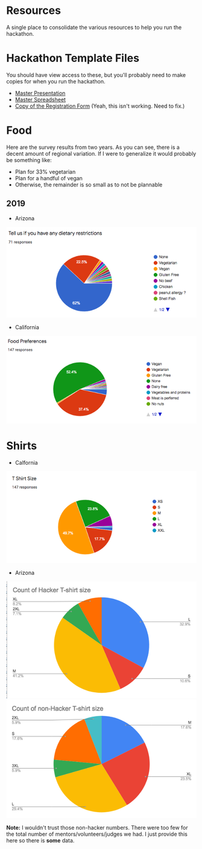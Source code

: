 # Resources

A single place to consolidate the various resources to help you run the hackathon.  

# Hackathon Template Files

You should have view access to these, but you'll probably need to make copies for when you run the hackathon. 

*  [Master Presentation](https://docs.google.com/presentation/d/1caHNWUscXTxOiWXHcbPlxWsGHMhDurxgRdG8dau62-8/edit?usp=sharing)
*  [Master Spreadsheet](https://docs.google.com/spreadsheets/d/1UA896TJE1BFBNs3cf81oUJY0YodGAbyKZxQAMRJs9RI/edit?usp=sharing)
*  [Copy of the Registration Form](https://docs.google.com/forms/d/1bGVlrfjH-J9HE6WzSUBGzj-EOrlbnvK96Qnd9qP22W4/copy)  (Yeah, this isn't working.  Need to fix.)

# Food

Here are the survey results from two years.  As you can see, there is a decent amount of regional variation.  If I were to generalize it would probably be something like:

* Plan for 33% vegetarian
* Plan for a handful of vegan
* Otherwise, the remainder is so small as to not be plannable

## 2019

* Arizona

![2019 AZ food results](201910-arizona-food-survey-graph.png)

* California

![2019 CA food results](201911-california-food-survey-graph.png)

# Shirts

* Calfornia

![2019 CA t-shirt size results](201911-california-shirt-sizes-graph.png)

* Arizona

![2019 AZ Hacker shirts](201910-az-shirt-sizes-hacker.png)
![2019 AZ Non-Hacker shirts](201910-az-shirt-sizes-non-hacker.png)

**Note:** I wouldn't trust those non-hacker numbers.  There were too few for the total number of mentors/volunteers/judges we had.  I just provide this here so there is __some__ data.


